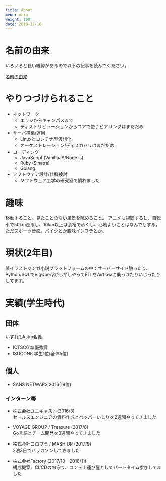 ```yaml
---
title: About
menu: main
weight: 100
date: 2018-12-16
---
```



# 名前の由来

いろいろと長い経緯があるので以下の記事を読んでください。

[名前の由来](post/origin-of-name/)

# やりつづけられること

* ネットワーク
	* エッジからキャンパスまで
	* ディストリビューションからコアで使うピアリングはまだだめ
* サーバ構築/運用
	* Linuxとコンテナ型仮想化
	* オーケストレーション/ディスカバリはまだだめ
* コーディング
	* JavaScript (VanillaJS/Node.js)
	* Ruby (Sinatra)
  * Golang
* ソフトウェア設計/仕様検討
	* ソフトウェア工学の研究室で慣れました

# 趣味

移動すること。見たことのない風景を眺めること。
アニメも視聴するし、自転車で50km走るし、10km以上は余裕で歩くし、心地よいことはなんでもする。
ただスポーツ音痴。バイクとか趣味インフラとか。

# 現状(2年目)

某イラストマンガ小説プラットフォームの中でサーバーサイド触ったり、
Python/SQLでBigQueryがしがしやってETLをAirflowに乗っけたりいじったりしてます。

# 実績(学生時代)

## 団体

いずれもkstm名義

* ICTSC6
	準優秀賞
* ISUCON6
	学生1位(全体5位)

## 個人

* SANS NETWARS 2016(19位)

### インターン等

* 株式会社ユニキャスト(2016/3)  
	セールスエンジニアの資料作成とペッパーいじりを2週間やってきました

* VOYAGE GROUP / Treasure (2017/8)  
    Go言語とチーム開発を3週間やってきました

* 株式会社コロプラ / MASH UP (2017/9)  
    2泊3日でハッカソンしてきました

* 株式会社Factory (2017/10 - 2018/11)  
    構成提案、CI/CDのお守り、コンテナ運び屋としてパートタイム参加してました
